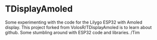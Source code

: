 # TDisplayAmoled
Some experimenting with the code for the Lilygo ESP32 with Amoled display.
This project forked from VolosR/TDisplayAmoled is to learn about github.
Some stumbling around with ESP32 code and libraries.
/Tim
